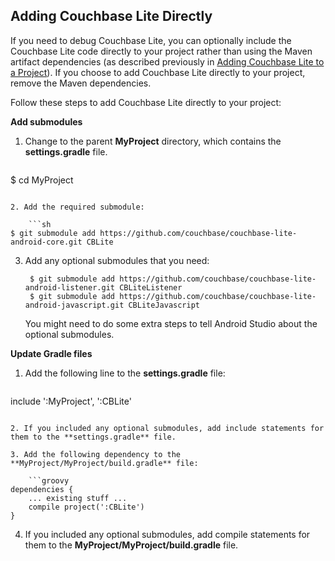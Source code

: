 ## Adding Couchbase Lite Directly

If you need to debug Couchbase Lite, you can optionally include the Couchbase Lite code directly to your project rather than using the Maven artifact dependencies (as described previously in [Adding Couchbase Lite to a Project](#adding-couchbase-lite-to-a-project)). If you choose to  add Couchbase Lite directly to your project, remove the Maven dependencies.

Follow these steps to add Couchbase Lite directly to your project:

**Add submodules**

1. Change to the parent **MyProject** directory, which contains the **settings.gradle** file.

	```bash
$ cd MyProject 
```

2. Add the required submodule:

	```sh
$ git submodule add https://github.com/couchbase/couchbase-lite-android-core.git CBLite
```

3. Add any optional submodules that you need:

		$ git submodule add https://github.com/couchbase/couchbase-lite-android-listener.git CBLiteListener
		$ git submodule add https://github.com/couchbase/couchbase-lite-android-javascript.git CBLiteJavascript

	You might need to do some extra steps to tell Android Studio about the optional submodules.

**Update Gradle files**

1. Add the following line to the **settings.gradle** file:

	```groovy
include ':MyProject', ':CBLite'
```

2. If you included any optional submodules, add include statements for them to the **settings.gradle** file.

3. Add the following dependency to the **MyProject/MyProject/build.gradle** file:

	```groovy
dependencies {
    ... existing stuff ...
    compile project(':CBLite')
}
```

4. If you included any optional submodules, add compile statements for them to the **MyProject/MyProject/build.gradle** file.


